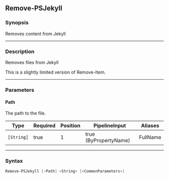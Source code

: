 Remove-PSJekyll
---------------

### Synopsis
Removes content from Jekyll

---

### Description

Removes files from Jekyll

This is a slightly limited version of Remove-Item.

---

### Parameters
#### **Path**
The path to the file.

|Type      |Required|Position|PipelineInput        |Aliases |
|----------|--------|--------|---------------------|--------|
|`[String]`|true    |1       |true (ByPropertyName)|FullName|

---

### Syntax
```PowerShell
Remove-PSJekyll [-Path] <String> [<CommonParameters>]
```
